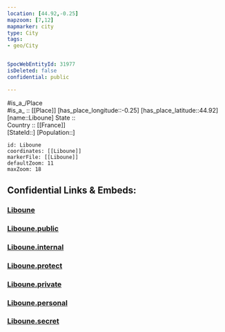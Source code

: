 ```yaml
---
location: [44.92,-0.25] 
mapzoom: [7,12] 
mapmarker: city 
type: City
tags:
- geo/City


SpocWebEntityId: 31977
isDeleted: false
confidential: public

---
```

#is_a_/Place  
#is_a_ :: [[Place]] 
[has_place_longitude::-0.25] 
[has_place_latitude::44.92] 
[name::Liboune] 
State ::  
Country :: [[France]]  
[StateId::] 
[Population::] 



```leaflet
id: Liboune
coordinates: [[Liboune]] 
markerFile: [[Liboune]] 
defaultZoom: 11 
maxZoom: 18
```


## Confidential Links & Embeds: 

### [Liboune](/_Standards/Earth/Continent/Europe/Europe~West/France/regions~France/Nouvelle-Aquitaine/departments~Aquitaine/Gironde/communes~Gironde/Libourne/cities~Libourne/Liboune.md) 

### [Liboune.public](/_public/Earth/Continent/Europe/Europe~West/France/regions~France/Nouvelle-Aquitaine/departments~Aquitaine/Gironde/communes~Gironde/Libourne/cities~Libourne/Liboune.public.md) 

### [Liboune.internal](/_internal/Earth/Continent/Europe/Europe~West/France/regions~France/Nouvelle-Aquitaine/departments~Aquitaine/Gironde/communes~Gironde/Libourne/cities~Libourne/Liboune.internal.md) 

### [Liboune.protect](/_protect/Earth/Continent/Europe/Europe~West/France/regions~France/Nouvelle-Aquitaine/departments~Aquitaine/Gironde/communes~Gironde/Libourne/cities~Libourne/Liboune.protect.md) 

### [Liboune.private](/_private/Earth/Continent/Europe/Europe~West/France/regions~France/Nouvelle-Aquitaine/departments~Aquitaine/Gironde/communes~Gironde/Libourne/cities~Libourne/Liboune.private.md) 

### [Liboune.personal](/_personal/Earth/Continent/Europe/Europe~West/France/regions~France/Nouvelle-Aquitaine/departments~Aquitaine/Gironde/communes~Gironde/Libourne/cities~Libourne/Liboune.personal.md) 

### [Liboune.secret](/_secret/Earth/Continent/Europe/Europe~West/France/regions~France/Nouvelle-Aquitaine/departments~Aquitaine/Gironde/communes~Gironde/Libourne/cities~Libourne/Liboune.secret.md)

